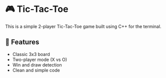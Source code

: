 # 🎮 Tic-Tac-Toe

This is a simple 2-player Tic-Tac-Toe game built using C++ for the terminal.

## 🔧 Features
- Classic 3x3 board
- Two-player mode (X vs O)
- Win and draw detection
- Clean and simple code
